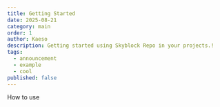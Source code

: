 ```yaml
---
title: Getting Started
date: 2025-08-21
category: main
order: 1
author: Kaeso
description: Getting started using Skyblock Repo in your projects.!
tags:
  - announcement
  - example
  - cool
published: false
---
```


How to use
